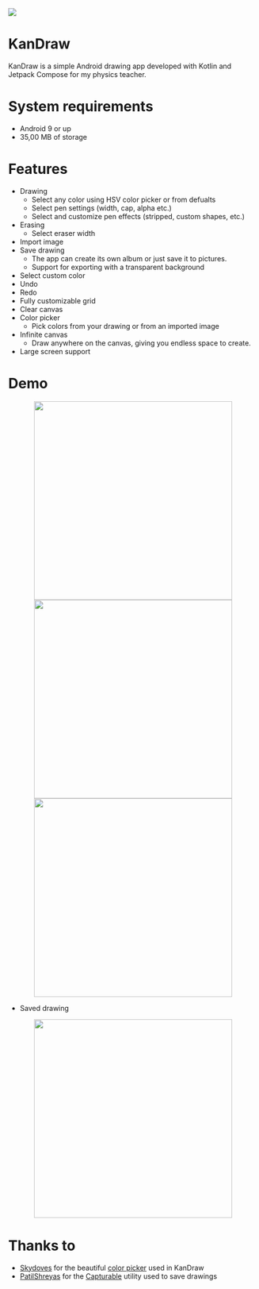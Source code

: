 <img src="Assets/Banner.png"/>

# KanDraw
KanDraw is a simple Android drawing app developed with Kotlin and Jetpack Compose for my physics teacher.

# System requirements
- Android 9 or up
- 35,00 MB of storage

# Features
- Drawing
  - Select any color using HSV color picker or from defualts
  - Select pen settings (width, cap, alpha etc.)
  - Select and customize pen effects (stripped, custom shapes, etc.)
- Erasing
  - Select eraser width
- Import image
- Save drawing
  - The app can create its own album or just save it to pictures.
  - Support for exporting with a transparent background
- Select custom color
- Undo
- Redo
- Fully customizable grid
- Clear canvas
- Color picker
  - Pick colors from your drawing or from an imported image
- Infinite canvas
  - Draw anywhere on the canvas, giving you endless space to create. 
- Large screen support

# Demo
<p align="center">
  <img width="400" src="Assets/Demo_2.jpg" />
  <img width="400" src="Assets/Demo_3.jpg" />
  <img width="400" src="Assets/Demo_4.jpg" />
</p>

- Saved drawing

<p align="center">
  <img width="400" src="Assets/Demo_1.png" />
</p>

# Thanks to
- [Skydoves](https://github.com/skydoves) for the beautiful [color picker](https://github.com/skydoves/colorpicker-compose) used in KanDraw
- [PatilShreyas](https://github.com/PatilShreyas) for the [Capturable](https://github.com/PatilShreyas/Capturable) utility used to save drawings